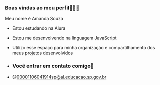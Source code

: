### Boas vindas ao meu perfil🩷🌸🦋

Meu nome é Amanda Souza 

- Estou estudando na Alura
- Estou me desenvolvendo na linguagem JavaScript
- Utilizo esse espaço para minha organização e compartilhamento dos meus projetos desenvolvidos

- ### Você entrar em contato comigo📧

- @00001106041914sp@al.educacao.sp.gov.br
